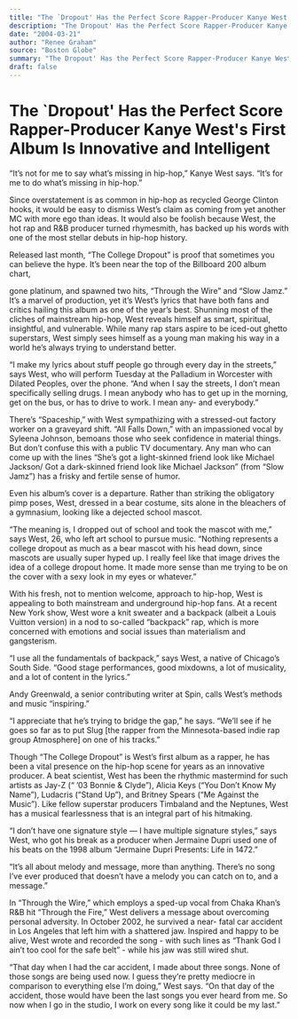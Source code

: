 ```yaml
---
title: "The `Dropout' Has the Perfect Score Rapper-Producer Kanye West's First Album Is Innovative and Intelligent"
description: "The Dropout' Has the Perfect Score Rapper-Producer Kanye West's First Album Is Innovative and Intelligent. “It’s not for me to say what’s missing in hip-hop,” West says. \"All Falls Down,\" with an impa..."
date: "2004-03-21"
author: "Renee Graham"
source: "Boston Globe"
summary: "The Dropout' Has the Perfect Score Rapper-Producer Kanye West's First Album Is Innovative and Intelligent. “It’s not for me to say what’s missing in hip-hop,” West says. \"All Falls Down,\" with an impassioned vocal by Syleena Johnson, bemoans those who seek confidence in material things."
draft: false
---
```


# The `Dropout' Has the Perfect Score Rapper-Producer Kanye West's First Album Is Innovative and Intelligent

“It’s not for me to say what’s missing in hip-hop,” Kanye West says. “It’s for me to do what’s missing in hip-hop.”

Since overstatement is as common in hip-hop as recycled George Clinton hooks, it would be easy to dismiss West’s claim as coming from yet another MC with more ego than ideas. It would also be foolish because West, the hot rap and R&B producer turned rhymesmith, has backed up his words with one of the most stellar debuts in hip-hop history.

Released last month, “The College Dropout” is proof that sometimes you can believe the hype. It’s been near the top of the Billboard 200 album chart,

gone platinum, and spawned two hits, “Through the Wire” and “Slow Jamz.” It’s a marvel of production, yet it’s West’s lyrics that have both fans and critics hailing this album as one of the year’s best. Shunning most of the cliches of mainstream hip-hop, West reveals himself as smart, spiritual, insightful, and vulnerable. While many rap stars aspire to be iced-out ghetto superstars, West simply sees himself as a young man making his way in a world he’s always trying to understand better.

“I make my lyrics about stuff people go through every day in the streets,” says West, who will perform Tuesday at the Palladium in Worcester with Dilated Peoples, over the phone. “And when I say the streets, I don’t mean specifically selling drugs. I mean anybody who has to get up in the morning, get on the bus, or has to drive to work. I mean any- and everybody.”

There’s “Spaceship,” with West sympathizing with a stressed-out factory worker on a graveyard shift. “All Falls Down,” with an impassioned vocal by Syleena Johnson, bemoans those who seek confidence in material things. But don’t confuse this with a public TV documentary. Any man who can come up with the lines “She’s got a light-skinned friend look like Michael Jackson/ Got a dark-skinned friend look like Michael Jackson” (from “Slow Jamz”) has a frisky and fertile sense of humor.

Even his album’s cover is a departure. Rather than striking the obligatory pimp poses, West, dressed in a bear costume, sits alone in the bleachers of a gymnasium, looking like a dejected school mascot.

“The meaning is, I dropped out of school and took the mascot with me,” says West, 26, who left art school to pursue music. “Nothing represents a college dropout as much as a bear mascot with his head down, since mascots are usually super hyped up. I really feel like that image drives the idea of a college dropout home. It made more sense than me trying to be on the cover with a sexy look in my eyes or whatever.”

With his fresh, not to mention welcome, approach to hip-hop, West is appealing to both mainstream and underground hip-hop fans. At a recent New York show, West wore a knit sweater and a backpack (albeit a Louis Vuitton version) in a nod to so-called “backpack” rap, which is more concerned with emotions and social issues than materialism and gangsterism.

“I use all the fundamentals of backpack,” says West, a native of Chicago’s South Side. “Good stage performances, good mixdowns, a lot of musicality, and a lot of content in the lyrics.”

Andy Greenwald, a senior contributing writer at Spin, calls West’s methods and music “inspiring.”

“I appreciate that he’s trying to bridge the gap,” he says. “We’ll see if he goes so far as to put Slug [the rapper from the Minnesota-based indie rap group Atmosphere] on one of his tracks.”

Though “The College Dropout” is West’s first album as a rapper, he has been a vital presence on the hip-hop scene for years as an innovative producer. A beat scientist, West has been the rhythmic mastermind for such artists as Jay-Z (“ ’03 Bonnie & Clyde”), Alicia Keys (“You Don’t Know My Name”), Ludacris (“Stand Up”), and Britney Spears (“Me Against the Music”). Like fellow superstar producers Timbaland and the Neptunes, West has a musical fearlessness that is an integral part of his hitmaking.

“I don’t have one signature style — I have multiple signature styles,” says West, who got his break as a producer when Jermaine Dupri used one of his beats on the 1998 album “Jermaine Dupri Presents: Life in 1472.”

“It’s all about melody and message, more than anything. There’s no song I’ve ever produced that doesn’t have a melody you can catch on to, and a message.”

In “Through the Wire,” which employs a sped-up vocal from Chaka Khan’s R&B hit “Through the Fire,” West delivers a message about overcoming personal adversity. In October 2002, he survived a near- fatal car accident in Los Angeles that left him with a shattered jaw. Inspired and happy to be alive, West wrote and recorded the song - with such lines as “Thank God I ain’t too cool for the safe belt” - while his jaw was still wired shut.

“That day when I had the car accident, I made about three songs. None of those songs are being used now. I guess they’re pretty mediocre in comparison to everything else I’m doing,” West says. “On that day of the accident, those would have been the last songs you ever heard from me. So now when I go in the studio, I work on every song like it could be my last.”
